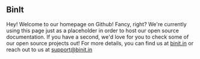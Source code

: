 ## BinIt

Hey! Welcome to our homepage on Github! Fancy, right? We're currently using this page just as a placeholder in order to host our open source documentation. If you have a second, we'd love for you to check some of our open source projects out! For more details, you can find us at <a href="https://binit.in/">binit.in</a> or reach out to us at <a href="mailto:support@binit.in">support@binit.in</a>
